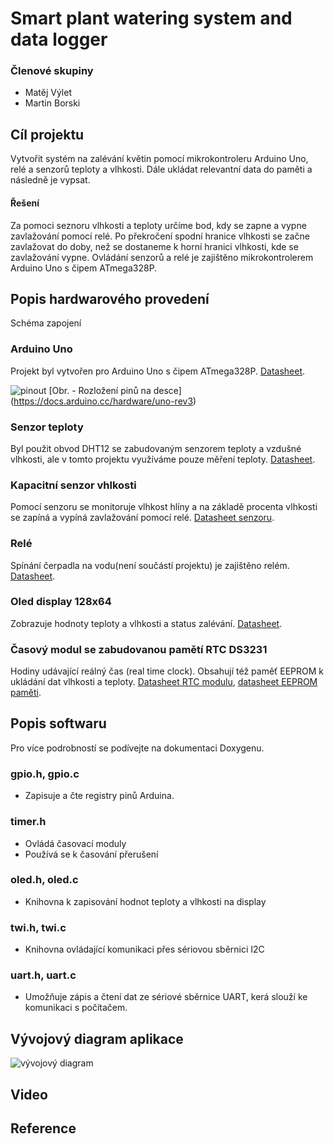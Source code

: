 # Smart plant watering system and data logger

### Členové skupiny
 - Matěj Výlet
 - Martin Borski

## Cíl projektu
 Vytvořit systém na zalévání květin pomocí mikrokontroleru Arduino Uno, relé a senzorů teploty a vlhkosti. Dále ukládat relevantní data do paměti a následně je vypsat.
#### Řešení
 Za pomoci seznoru vlhkosti a teploty určíme bod, kdy se zapne a vypne zavlažování pomocí relé. 
Po překročení spodní hranice vlhkosti se začne zavlažovat do doby, než se dostaneme k horní hranici vlhkosti, kde se zavlažování vypne. Ovládání senzorů a relé je zajištěno mikrokontrolerem Arduino Uno s čipem ATmega328P.

## Popis hardwarového provedení
 Schéma zapojení




### Arduino Uno
Projekt byl vytvořen pro Arduino Uno s čipem ATmega328P. [Datasheet](https://ww1.microchip.com/downloads/en/DeviceDoc/Atmel-7810-Automotive-Microcontrollers-ATmega328P_Datasheet.pdf).

![pinout](https://docs.arduino.cc/static/2b141eb1cfe6f465a949c203e4af1b5f/A000066-pinout.png)
[Obr. - Rozložení pinů na desce] (https://docs.arduino.cc/hardware/uno-rev3)




### Senzor teploty
Byl použit obvod DHT12 se zabudovaným senzorem teploty a vzdušné vlhkosti, ale v tomto projektu využíváme pouze měření teploty. [Datasheet](https://datasheetspdf.com/pdf-file/1147840/Aosong/DHT12/1).



### Kapacitní senzor vhlkosti
Pomocí senzoru se monitoruje vlhkost hlíny a na základě procenta vlhkosti se zapíná a vypíná zavlažování pomocí relé. [Datasheet senzoru](https://www.sigmaelectronica.net/wp-content/uploads/2018/04/sen0193-humedad-de-suelos.pdf).



### Relé
Spínání čerpadla na vodu(není součástí projektu) je zajištěno relém. [Datasheet]().



### Oled display 128x64
Zobrazuje hodnoty teploty a vlhkosti a status zalévání. [Datasheet](https://www.datasheethub.com/wp-content/uploads/2022/08/SSD1306.pdf).




### Časový modul se zabudovanou pamětí RTC DS3231
Hodiny udávající reálný čas (real time clock). Obsahují též paměť EEPROM k ukládání dat vlhkosti a teploty. [Datasheet RTC modulu](https://www.analog.com/media/en/technical-documentation/data-sheets/ds3231.pdf), 
[datasheet EEPROM paměti](https://ww1.microchip.com/downloads/en/devicedoc/doc0336.pdf).




## Popis softwaru
Pro více podrobností se podívejte na dokumentaci Doxygenu.

### gpio.h, gpio.c
- Zapisuje a čte registry pinů Arduina.
### timer.h
- Ovládá časovací moduly
- Používá se k časování přerušení
### oled.h, oled.c
- Knihovna k zapisování hodnot teploty a vlhkosti na display
### twi.h, twi.c
- Knihovna ovládající komunikaci přes sériovou sběrnici I2C
### uart.h, uart.c
- Umožňuje zápis a čtení dat ze sériové sběrnice UART, kerá slouží ke komunikaci s počítačem.

## Vývojový diagram aplikace
![vývojový diagram](https://github.com/Matej-Vylet/digital-electronics-2/assets/124773189/470273a2-88b7-4f4f-8d6e-2b0313c95bd9)


## Video

## Reference


